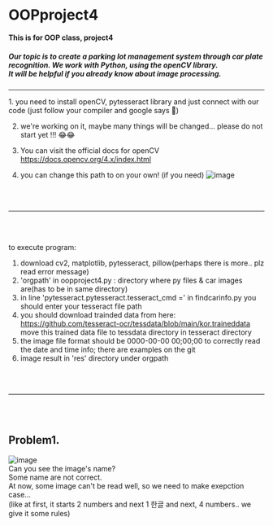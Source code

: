 <h1>  OOPproject4 </h1>
<strong> This is for OOP class, project4 </strong>

<h5> Our topic is to create a parking lot management system through car plate recognition. We work with Python, using the openCV library.
<br> It will be helpful if you already know about image processing.</h5>
<hr>
1. you need to install openCV, pytesseract library and just connect with our code
(just follow your compiler and google says 🤞)

2. we're working on it, maybe many things will be changed... please do not start yet !!! 😂😂

3. You can visit the official docs for openCV https://docs.opencv.org/4.x/index.html 

4. you can change this path to on your own! (if you need)
![image](https://user-images.githubusercontent.com/102032766/204998731-b5ab185a-a316-49bf-8cbf-1ecd8fade004.png)

<br><br>
<hr>
<br><br>

to execute program:
1. download cv2, matplotlib, pytesseract, pillow(perhaps there is more.. plz read error message)
2. 'orgpath' in oopproject4.py : directory where py files & car images are(has to be in same directory)
3. in line 'pytesseract.pytesseract.tesseract_cmd =' in findcarinfo.py you should enter your tesseract file path
4. you should download trainded data from here: https://github.com/tesseract-ocr/tessdata/blob/main/kor.traineddata
    move this trained data file to tessdata directory in tesseract directory
5. the image file format should be 0000-00-00 00;00;00 to correctly read the date and time info; there are examples on the git
6. image result in 'res' directory under orgpath

<br><br>
<hr>
<br><br>

 <h2> Problem1.</h2>

![image](https://user-images.githubusercontent.com/102032766/205343818-432b2639-eda7-44a1-b452-975ce3d7fcb2.png)
<br>
Can you see the image's name? <br> Some name are not correct. <br>
At now, some image can't be read well, so we need to make exepction case... <br> (like at first, it starts 2 numbers and next 1 한글 and next, 4 numbers.. we give it some rules)
